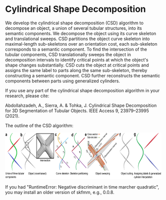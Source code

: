 # Cylindrical Shape Decomposition

We develop the cylindrical shape decomposition (CSD) algorithm to decompose an object, a union of several tubular structures, into its semantic components. We decompose the object using its curve skeleton and translational sweeps. CSD partitions the object curve skeleton into maximal-length sub-skeletons over an orientation cost, each sub-skeleton corresponds to a semantic component. To find the intersection of the tubular components, CSD translationally sweeps the object in decomposition intervals to identify critical points at which the object's shape changes substantially. CSD cuts the object at critical points and assigns the same label to parts along the same sub-skeleton, thereby constructing a semantic component. CSD further reconstructs the semantic components between parts using generalized cylinders.

If you use any part of the cylindrical shape decomposition algorithm in your research, please cite:

Abdollahzadeh, A., Sierra, A. & Tohka, J. Cylindrical Shape Decomposition for 3D Segmentation of Tubular Objects. IEEE Access 9, 23979–23995 (2021).

The outline of the CSD algorithm:

<img src="figs/outline.png" width="750" height="150" />


If you had "RuntimeError: Negative discriminant in time marcher quadratic", you may install an older version of skfmm, e.g., 0.0.8.
